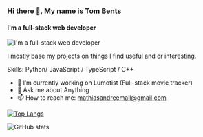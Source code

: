 ﻿### Hi there 👋, My name is Tom Bents
#### I'm a full-stack web developer
![I'm a full-stack web developer](https://ibb.co/18F8V5v)

I mostly base my projects on things I find useful and or interesting.

Skills: Python/ JavaScript / TypeScript / C++ 

- 🔭 I’m currently working on Lumotist (Full-stack movie tracker) 
- 💬 Ask me about Anything 
- 📫 How to reach me: mathiasandreemail@gmail.com 


[![Top Langs](https://github-readme-stats.vercel.app/api/top-langs/?username=Azzpr)](https://github.com/anuraghazra/github-readme-stats)

![GitHub stats](https://github-readme-stats.vercel.app/api?username=Azzpr&show_icons=true)  

